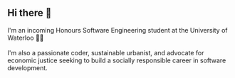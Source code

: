 ## Hi there 👋
I'm an incoming Honours Software Engineering student at the University of Waterloo 🪿💛\
\
I'm also a passionate coder, sustainable urbanist, and advocate for economic justice seeking to build a socially responsible career in software development.

<!--
**aicheye/aicheye** is a ✨ _special_ ✨ repository because its `README.md` (this file) appears on your GitHub profile.

Here are some ideas to get you started:

- 🔭 I’m currently working on ...
- 🌱 I’m currently learning ...
- 👯 I’m looking to collaborate on ...
- 🤔 I’m looking for help with ...
- 💬 Ask me about ...
- 📫 How to reach me: ...
- 😄 Pronouns: ...
- ⚡ Fun fact: ...
-->
